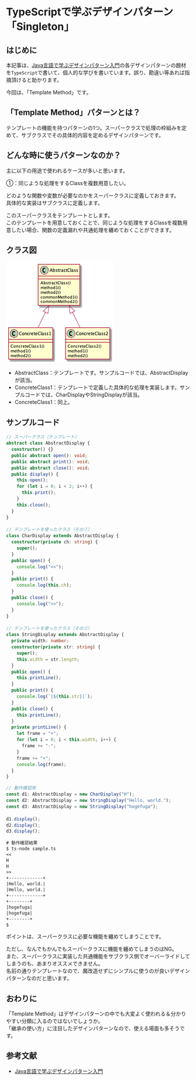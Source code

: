 # TypeScriptで学ぶデザインパターン「Singleton」
## はじめに
本記事は、[Java言語で学ぶデザインパターン入門](https://www.amazon.co.jp/%E5%A2%97%E8%A3%9C%E6%94%B9%E8%A8%82%E7%89%88-Java%E8%A8%80%E8%AA%9E%E3%81%A7%E5%AD%A6%E3%81%B6%E3%83%87%E3%82%B6%E3%82%A4%E3%83%B3%E3%83%91%E3%82%BF%E3%83%BC%E3%83%B3%E5%85%A5%E9%96%80-%E7%B5%90%E5%9F%8E-%E6%B5%A9-ebook/dp/B00I8ATHGW/ref=sr_1_1?__mk_ja_JP=%E3%82%AB%E3%82%BF%E3%82%AB%E3%83%8A&dchild=1&keywords=Java%E8%A8%80%E8%AA%9E%E3%81%A7%E5%AD%A6%E3%81%B6%E3%83%87%E3%82%B6%E3%82%A4%E3%83%B3%E3%83%91%E3%82%BF%E3%83%BC%E3%83%B3%E5%85%A5%E9%96%80&qid=1588525185&sr=8-1)の各デザインパターンの題材を`TypeScript`で書いて、個人的な学びを書いています。誤り、勘違い等あれば指摘頂けると助かります。  
  
今回は、「Template Method」です。  

## 「Template Method」パターンとは？
テンプレートの機能を持つパターンの1つ。スーパークラスで処理の枠組みを定めて、サブクラスでその具体的内容を定めるデザインパターンです。  

## どんな時に使うパターンなのか？
主に以下の用途で使われるケースが多いと思います。  

①：同じような処理をするClassを複数用意したい。

どのような関数や変数が必要なのかをスーパークラスに定義しておきます。  
具体的な実装はサブクラスに定義します。  

このスーパークラスをテンプレートとします。  
このテンプレートを用意しておくことで、同じような処理をするClassを複数用意したい場合、関数の定義漏れや共通処理を纏めておくことができます。  

## クラス図
![TemplateMethodClassDiagram](https://github.com/Kodak4400/DesignPattern/blob/master/TemplateMethod/TemplateMethod.png)


- AbstractClass：テンプレートです。サンプルコードでは、AbstractDisplayが該当。
- ConcreteClass1：テンプレートで定義した具体的な処理を実装します。サンプルコードでは、CharDisplayやStringDisplayが該当。
- ConcreteClass1：同上。

## サンプルコード
```TypeScript:TemplateMethod.ts
// スーパークラス（テンプレート）
abstract class AbstractDisplay {
  constructor() {}
  public abstract open(): void;
  public abstract print(): void;
  public abstract close(): void;
  public display() {
    this.open();
    for (let i = 0; i < 2; i++) {
      this.print();
    }
    this.close();
  }
}

// テンプレートを使ったクラス（その①）
class CharDisplay extends AbstractDisplay {
  constructor(private ch: string) {
    super();
  }
  public open() {
    console.log("<<");
  }
  public print() {
    console.log(this.ch);
  }
  public close() {
    console.log(">>");
  }
}

// テンプレートを使ったクラス（その②）
class StringDisplay extends AbstractDisplay {
  private width: number;
  constructor(private str: string) {
    super();
    this.width = str.length;
  }
  public open() {
    this.printLine();
  }
  public print() {
    console.log(`|${this.str}|`);
  }
  public close() {
    this.printLine();
  }
  private printLine() {
    let frame = "+";
    for (let i = 0; i < this.width; i++) {
      frame += "-";
    }
    frame += "+";
    console.log(frame);
  }
}
```

```TypeScript:Main.ts
// 動作確認用
const d1: AbstractDisplay = new CharDisplay("H");
const d2: AbstractDisplay = new StringDisplay("Hello, world.");
const d3: AbstractDisplay = new StringDisplay("hogefuga");

d1.display();
d2.display();
d3.display();
```

```shell:動作確認結果
# 動作確認結果
$ ts-node sample.ts 
<<
H
H
>>
+-------------+
|Hello, world.|
|Hello, world.|
+-------------+
+--------+
|hogefuga|
|hogefuga|
+--------+
$
```
  
ポイントは、スーパークラスに必要な機能を纏めてしまうことです。  
  
ただし、なんでもかんでもスーパークラスに機能を纏めてしまうのはNG。  
また、スーパークラスに実装した共通機能をサブクラス側でオーバーライドしてしまうのも、あまりオススメできません。  
名前の通りテンプレートなので、魔改造せずにシンプルに使うのが良いデザインパターンなのだと思います。  

## おわりに
「Template Method」はデザインパターンの中でも大変よく使われる＆分かりやすい分類に入るのではないでしょうか。  
「継承の使い方」に注目したデザインパターンなので、使える場面も多そうです。  

## 参考文献
- [Java言語で学ぶデザインパターン入門](https://www.amazon.co.jp/%E5%A2%97%E8%A3%9C%E6%94%B9%E8%A8%82%E7%89%88-Java%E8%A8%80%E8%AA%9E%E3%81%A7%E5%AD%A6%E3%81%B6%E3%83%87%E3%82%B6%E3%82%A4%E3%83%B3%E3%83%91%E3%82%BF%E3%83%BC%E3%83%B3%E5%85%A5%E9%96%80-%E7%B5%90%E5%9F%8E-%E6%B5%A9-ebook/dp/B00I8ATHGW/ref=sr_1_1?__mk_ja_JP=%E3%82%AB%E3%82%BF%E3%82%AB%E3%83%8A&dchild=1&keywords=Java%E8%A8%80%E8%AA%9E%E3%81%A7%E5%AD%A6%E3%81%B6%E3%83%87%E3%82%B6%E3%82%A4%E3%83%B3%E3%83%91%E3%82%BF%E3%83%BC%E3%83%B3%E5%85%A5%E9%96%80&qid=1588525185&sr=8-1)
